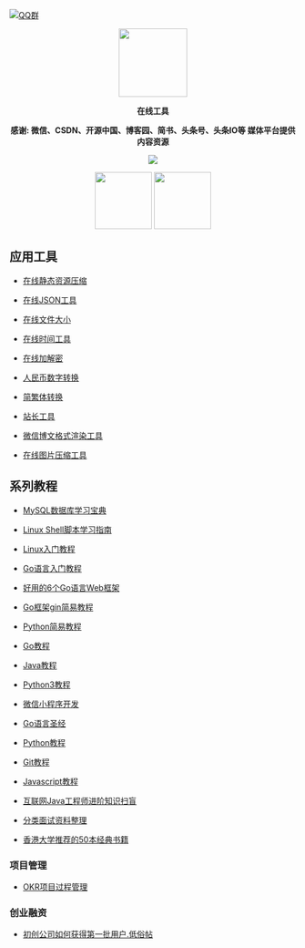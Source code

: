 [![QQ群](https://img.shields.io/badge/公众号-小猿刷题-red.svg)](//shang.qq.com/wpa/qunwpa?idkey=bc73f12268da5c5eafcfc91f0dd05eb7fed033420921ef7bf4eca316deb7e12)

<p align="center">
   <img src="https://timgsa.baidu.com/timg?image&quality=80&size=b9999_10000&sec=1567072905503&di=058dd45bf8de45b81703b703d915acfc&imgtype=0&src=http%3A%2F%2Fn.sinaimg.cn%2Fsinacn%2Fw462h336%2F20180301%2F3f38-fwnpcns6226738.jpg" height="120">
</p>

<p align="center">
   <strong>在线工具</strong>
</p>

<p align="center">
   <strong>感谢: 微信、CSDN、开源中国、博客园、简书、头条号、头条IO等 媒体平台提供内容资源</strong>
</p>

<p align="center">
   <a target="_blank" href="https://github.com/P-P-X/awesome-collector">
       <img src="https://img.shields.io/github/stars/P-P-X/awesome-collector.svg?style=social&label=Stars"></img>
   </a>
</p>	
 
<p align="center">
   <img src="https://i.loli.net/2019/12/18/ARJloEjadv7pDiH.jpg" height="100">
   <img src="http://p3-tt.byteimg.com/img/mosaic-legacy/2425700002d408dcf8a93~noop_636x633.jpeg" height="100">
</p>  

## 应用工具

- [在线静态资源压缩](https://www.sojson.com/yasuojs.html)

- [在线JSON工具](http://www.bejson.com/jsonviewernew/)

- [在线文件大小](https://www.bejson.com/convert/filesize/)

- [在线时间工具](http://tool.chinaz.com/Tools/unixtime.aspx)

- [在线加解密](https://www.sojson.com/encrypt/)

- [人民币数字转换](https://www.sojson.com/rmb.html)

- [简繁体转换](https://www.sojson.com/convert/cn2spark.html)

- [站长工具](https://tool.chinaz.com/)

- [微信博文格式渲染工具](http://blog.didispace.com/tools/online-markdown/)

- [在线图片压缩工具](https://www.apowersoft.cn/compress-image-online)

## 系列教程

- [MySQL数据库学习宝典](http://c.biancheng.net/mysql/)

- [Linux Shell脚本学习指南](http://c.biancheng.net/shell/)

- [Linux入门教程](http://c.biancheng.net/linux_tutorial/)

- [Go语言入门教程](http://c.biancheng.net/golang/)

- [好用的6个Go语言Web框架](https://blog.csdn.net/dev_csdn/article/details/78740990)

- [Go框架gin简易教程](https://github.com/skyhee/gin-doc-cn)

- [Python简易教程](https://github.com/microsoft/c9-python-getting-started)

- [Go教程](https://www.runoob.com/go/go-tutorial.html)

- [Java教程](https://www.runoob.com/java/java-tutorial.html)

- [Python3教程](https://www.runoob.com/python3/python3-tutorial.html)

- [微信小程序开发](https://www.jianshu.com/p/1eb4885a4cc1)

- [Go语言圣经](https://xulizhao.com/docs/gopl/)

- [Python教程](https://www.liaoxuefeng.com/wiki/0014316089557264a6b348958f449949df42a6d3a2e542c000)

- [Git教程](https://www.liaoxuefeng.com/wiki/0013739516305929606dd18361248578c67b8067c8c017b000)

- [Javascript教程](https://www.liaoxuefeng.com/wiki/001434446689867b27157e896e74d51a89c25cc8b43bdb3000)

- [互联网Java工程师进阶知识扫盲](https://doocs.github.io/advanced-java/#/?id=%E4%BA%92%E8%81%94%E7%BD%91-java-%E5%B7%A5%E7%A8%8B%E5%B8%88%E8%BF%9B%E9%98%B6%E7%9F%A5%E8%AF%86%E5%AE%8C%E5%85%A8%E6%89%AB%E7%9B%B2)

- [分类面试资料整理](https://blog.csdn.net/wwwtotoro/article/details/79474302)

- [香港大学推荐的50本经典书籍](https://blog.csdn.net/wwwtotoro/article/details/70340560)


### 项目管理

- [OKR项目过程管理](https://juejin.im/post/5c738845f265da2dc538c029)

### 创业融资

- [初创公司如何获得第一批用户.低俗帖](https://36kr.com/p/532701)

